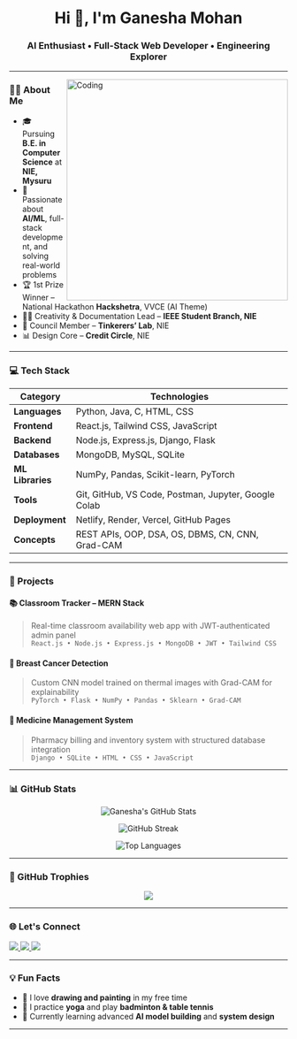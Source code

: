 <h1 align="center">Hi 👋, I'm Ganesha Mohan</h1>
<h3 align="center">AI Enthusiast • Full-Stack Web Developer • Engineering Explorer</h3>

---

<img align="right" alt="Coding" width="400" src="https://cdn.dribbble.com/users/1162077/screenshots/5403918/focus-animation.gif" />

### 🧑‍💻 About Me

- 🎓 Pursuing **B.E. in Computer Science** at **NIE, Mysuru** 
- 🧠 Passionate about **AI/ML**, full-stack development, and solving real-world problems
- 🏆 1st Prize Winner – National Hackathon **Hackshetra**, VVCE (AI Theme)
- 🧑‍🎨 Creativity & Documentation Lead – **IEEE Student Branch, NIE**
- 💼 Council Member – **Tinkerers’ Lab**, NIE
- 📊 Design Core – **Credit Circle**, NIE

---

### 💻 Tech Stack

| Category         | Technologies |
|------------------|--------------|
| **Languages**     | Python, Java, C, HTML, CSS |
| **Frontend**      | React.js, Tailwind CSS, JavaScript |
| **Backend**       | Node.js, Express.js, Django, Flask |
| **Databases**     | MongoDB, MySQL, SQLite |
| **ML Libraries**  | NumPy, Pandas, Scikit-learn, PyTorch |
| **Tools**         | Git, GitHub, VS Code, Postman, Jupyter, Google Colab |
| **Deployment**    | Netlify, Render, Vercel, GitHub Pages |
| **Concepts**      | REST APIs, OOP, DSA, OS, DBMS, CN, CNN, Grad-CAM |

---

### 🚀 Projects

#### 📚 Classroom Tracker – MERN Stack  
> Real-time classroom availability web app with JWT-authenticated admin panel  
> `React.js • Node.js • Express.js • MongoDB • JWT • Tailwind CSS`

#### 🧬 Breast Cancer Detection  
> Custom CNN model trained on thermal images with Grad-CAM for explainability  
> `PyTorch • Flask • NumPy • Pandas • Sklearn • Grad-CAM`

#### 💊 Medicine Management System  
> Pharmacy billing and inventory system with structured database integration  
> `Django • SQLite • HTML • CSS • JavaScript`

---

### 📊 GitHub Stats

<p align="center">
  <img src="https://github-readme-stats.vercel.app/api?username=ganesha1709&show_icons=true&theme=tokyonight" alt="Ganesha's GitHub Stats" />
</p>

<p align="center">
  <img src="https://github-readme-streak-stats.herokuapp.com/?user=ganesha1709&theme=tokyonight" alt="GitHub Streak" />
</p>

<p align="center">
  <img src="https://github-readme-stats.vercel.app/api/top-langs/?username=ganesha1709&layout=compact&theme=tokyonight" alt="Top Languages" />
</p>

---

### 🏅 GitHub Trophies

<p align="center">
  <img src="https://github-profile-trophy.vercel.app/?username=ganesha1709&theme=tokyonight&no-frame=true&column=7" />
</p>

---

### 🌐 Let's Connect

<p align="left">
  <a href="https://www.linkedin.com/in/ganeshamohan062" target="_blank">
    <img src="https://img.shields.io/badge/-LinkedIn-blue?style=for-the-badge&logo=linkedin" />
  </a>
  <a href="mailto:2022cs_ganesham_b@nie.ac.in">
    <img src="https://img.shields.io/badge/-Email-c14438?style=for-the-badge&logo=Gmail&logoColor=white" />
  </a>
  <a href="https://github.com/ganesha1709">
    <img src="https://img.shields.io/badge/-GitHub-black?style=for-the-badge&logo=github" />
  </a>
</p>

---

### 💡 Fun Facts

- 🎨 I love **drawing and painting** in my free time  
- 🧘 I practice **yoga** and play **badminton & table tennis**  
- 🌱 Currently learning advanced **AI model building** and **system design**

---
